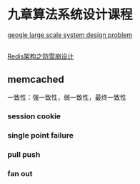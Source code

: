 # 九章算法系统设计课程

[geogle large scale system design problem](https://www.jiuzhang.com/qa/627/)

## 

[Redis架构之防雪崩设计](https://www.jiuzhang.com/article/pbt7Df/)

## memcached

一致性：强一致性，弱一致性，最终一致性

### session cookie

### single point failure

### pull push

### fan out